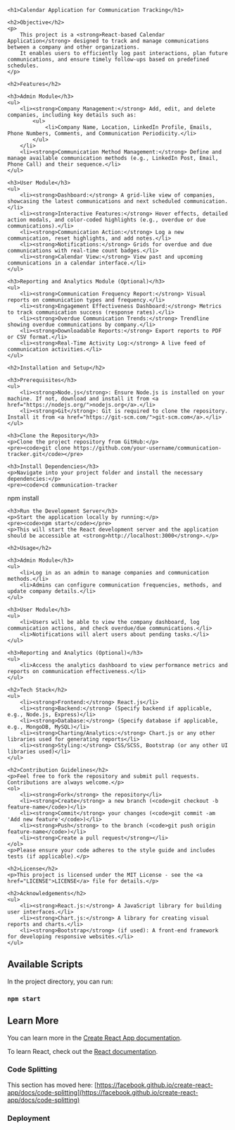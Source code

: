 <!DOCTYPE html>
<html lang="en">
<head>
    <meta charset="UTF-8">
    <meta name="viewport" content="width=device-width, initial-scale=1.0">
    <title>Calendar Application for Communication Tracking</title>
</head>
<body>

    <h1>Calendar Application for Communication Tracking</h1>

    <h2>Objective</h2>
    <p>
        This project is a <strong>React-based Calendar Application</strong> designed to track and manage communications between a company and other organizations.
        It enables users to efficiently log past interactions, plan future communications, and ensure timely follow-ups based on predefined schedules.
    </p>

    <h2>Features</h2>

    <h3>Admin Module</h3>
    <ul>
        <li><strong>Company Management:</strong> Add, edit, and delete companies, including key details such as:
            <ul>
                <li>Company Name, Location, LinkedIn Profile, Emails, Phone Numbers, Comments, and Communication Periodicity.</li>
            </ul>
        </li>
        <li><strong>Communication Method Management:</strong> Define and manage available communication methods (e.g., LinkedIn Post, Email, Phone Call) and their sequence.</li>
    </ul>

    <h3>User Module</h3>
    <ul>
        <li><strong>Dashboard:</strong> A grid-like view of companies, showcasing the latest communications and next scheduled communication.</li>
        <li><strong>Interactive Features:</strong> Hover effects, detailed action modals, and color-coded highlights (e.g., overdue or due communications).</li>
        <li><strong>Communication Action:</strong> Log a new communication, reset highlights, and add notes.</li>
        <li><strong>Notifications:</strong> Grids for overdue and due communications with real-time count badges.</li>
        <li><strong>Calendar View:</strong> View past and upcoming communications in a calendar interface.</li>
    </ul>

    <h3>Reporting and Analytics Module (Optional)</h3>
    <ul>
        <li><strong>Communication Frequency Report:</strong> Visual reports on communication types and frequency.</li>
        <li><strong>Engagement Effectiveness Dashboard:</strong> Metrics to track communication success (response rates).</li>
        <li><strong>Overdue Communication Trends:</strong> Trendline showing overdue communications by company.</li>
        <li><strong>Downloadable Reports:</strong> Export reports to PDF or CSV format.</li>
        <li><strong>Real-Time Activity Log:</strong> A live feed of communication activities.</li>
    </ul>

    <h2>Installation and Setup</h2>

    <h3>Prerequisites</h3>
    <ul>
        <li><strong>Node.js</strong>: Ensure Node.js is installed on your machine. If not, download and install it from <a href="https://nodejs.org/">nodejs.org</a>.</li>
        <li><strong>Git</strong>: Git is required to clone the repository. Install it from <a href="https://git-scm.com/">git-scm.com</a>.</li>
    </ul>

    <h3>Clone the Repository</h3>
    <p>Clone the project repository from GitHub:</p>
    <pre><code>git clone https://github.com/your-username/communication-tracker.git</code></pre>

    <h3>Install Dependencies</h3>
    <p>Navigate into your project folder and install the necessary dependencies:</p>
    <pre><code>cd communication-tracker
npm install</code></pre>

    <h3>Run the Development Server</h3>
    <p>Start the application locally by running:</p>
    <pre><code>npm start</code></pre>
    <p>This will start the React development server and the application should be accessible at <strong>http://localhost:3000</strong>.</p>

    <h2>Usage</h2>

    <h3>Admin Module</h3>
    <ul>
        <li>Log in as an admin to manage companies and communication methods.</li>
        <li>Admins can configure communication frequencies, methods, and update company details.</li>
    </ul>

    <h3>User Module</h3>
    <ul>
        <li>Users will be able to view the company dashboard, log communication actions, and check overdue/due communications.</li>
        <li>Notifications will alert users about pending tasks.</li>
    </ul>

    <h3>Reporting and Analytics (Optional)</h3>
    <ul>
        <li>Access the analytics dashboard to view performance metrics and reports on communication effectiveness.</li>
    </ul>

    <h2>Tech Stack</h2>
    <ul>
        <li><strong>Frontend:</strong> React.js</li>
        <li><strong>Backend:</strong> (Specify backend if applicable, e.g., Node.js, Express)</li>
        <li><strong>Database:</strong> (Specify database if applicable, e.g., MongoDB, MySQL)</li>
        <li><strong>Charting/Analytics:</strong> Chart.js or any other libraries used for generating reports</li>
        <li><strong>Styling:</strong> CSS/SCSS, Bootstrap (or any other UI libraries used)</li>
    </ul>

    <h2>Contribution Guidelines</h2>
    <p>Feel free to fork the repository and submit pull requests. Contributions are always welcome.</p>
    <ol>
        <li><strong>Fork</strong> the repository</li>
        <li><strong>Create</strong> a new branch (<code>git checkout -b feature-name</code>)</li>
        <li><strong>Commit</strong> your changes (<code>git commit -am 'Add new feature'</code>)</li>
        <li><strong>Push</strong> to the branch (<code>git push origin feature-name</code>)</li>
        <li><strong>Create a pull request</strong></li>
    </ol>
    <p>Please ensure your code adheres to the style guide and includes tests (if applicable).</p>

    <h2>License</h2>
    <p>This project is licensed under the MIT License - see the <a href="LICENSE">LICENSE</a> file for details.</p>

    <h2>Acknowledgements</h2>
    <ul>
        <li><strong>React.js:</strong> A JavaScript library for building user interfaces.</li>
        <li><strong>Chart.js:</strong> A library for creating visual reports and charts.</li>
        <li><strong>Bootstrap</strong> (if used): A front-end framework for developing responsive websites.</li>
    </ul>

</body>
</html>

## Available Scripts

In the project directory, you can run:

### `npm start`



## Learn More

You can learn more in the [Create React App documentation](https://facebook.github.io/create-react-app/docs/getting-started).

To learn React, check out the [React documentation](https://reactjs.org/).

### Code Splitting

This section has moved here: [https://facebook.github.io/create-react-app/docs/code-splitting](https://facebook.github.io/create-react-app/docs/code-splitting)


### Deployment

